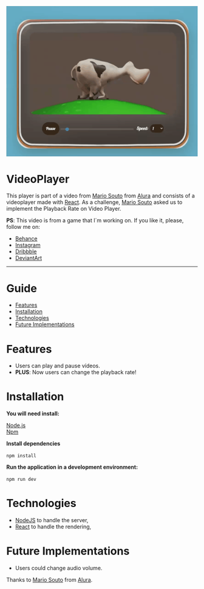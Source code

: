 <p align="center">
   <img src=".github/preview.gif""  alt="Preview from VideoPlayer"/>
</p>

# VideoPlayer

This player is part of a video from [Mario Souto](https://www.linkedin.com/in/omariosouto/) from [Alura](https://www.alura.com.br/) and consists of a videoplayer made with [React](https://reactjs.org). As a challenge, [Mario Souto](https://www.linkedin.com/in/omariosouto/) asked us to implement the Playback Rate on Video Player.

**PS**: This video is from a game that I´m working on. If you like it, please, follow me on:

* [Behance](https://www.behance.net/)
* [Instagram](https://www.instagram.com/cledman.art/)
* [Dribbble](https://dribbble.com/cledman)
* [DeviantArt](https://www.deviantart.com/cledman)

---

# Guide

* [Features](#features)
* [Installation](#installation)
* [Technologies](#technologies)
* [Future Implementations](#future-implementations)


# Features

*  Users can play and pause vídeos.
*  **PLUS**: Now users can change the playback rate!


# Installation

**You will need install:**

 [Node.js](https://nodejs.org/en/download/) <br />
 [Npm](https://www.npmjs.com/) 

**Install dependencies**

```npm install```

**Run the application in a development environment:**

```npm run dev```

# Technologies

* [NodeJS](https://nodejs.org/en/) to handle the server, 
* [React](https://reactjs.org) to handle the rendering, 

# Future Implementations

*  Users could change audio volume.

Thanks to [Mario Souto](https://www.linkedin.com/in/omariosouto/) from [Alura](https://www.alura.com.br/).
##

